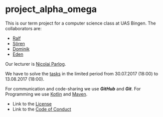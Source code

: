 # project_alpha_omega

This is our term project for a computer science class at UAS Bingen. The collaborators are:
* [Ralf](https://github.com/RalfBr)
* [Sören](https://github.com/SoerenDbl)
* [Dominik](https://github.com/Domm2501)
* [Eden](https://github.com/EdenTewelde)

Our lecturer is [Nicolai Parlog](https://github.com/nicolaiparlog).

We have to solve the [tasks](https://olat.vcrp.de/auth/RepositoryEntry/1676804160/CourseNode/95999652079122) in the limited period from 30.07.2017 (18:00) to 13.08.2017 (18:00).

For communication and code-sharing we use **_GitHub_** and **_Git_**.
For Programming we use [Kotlin](https://kotlinlang.org/) and [Maven](https://maven.apache.org/).

* Link to the [License](project_alpha_omega/licence.txt)
* Link to the [Code of Conduct](project_alpha_omega/code_of_conduct.md)
 
